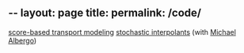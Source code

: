 --
layout: page
title: 
permalink: /code/
---
[score-based transport modeling](https://github.com/nmboffi/sbtm)
[stochastic interpolants](https://github.com/malbergo/stochastic-interpolants) (with [Michael Albergo](http://malbergo.me))
